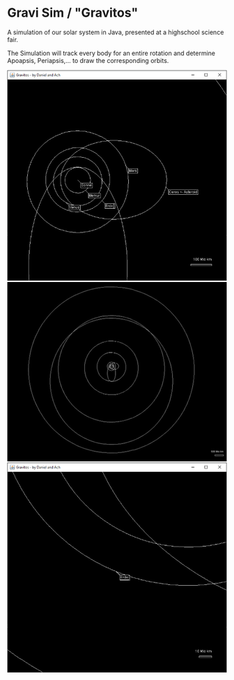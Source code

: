 # Gravi Sim / "Gravitos"

A simulation of our solar system in Java, presented at a highschool science fair.

The Simulation will track every body for an entire rotation and determine Apoapsis, Periapsis,... to draw the corresponding orbits.

![](readmeFiles/roadtrip_small.gif)
![](readmeFiles/zoom_out.jpg)
![](readmeFiles/roadtrip.gif)